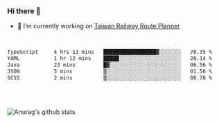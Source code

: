 ### Hi there 👋

- 🔭 I’m currently working on [Taiwan Railway Route Planner](https://github.com/Taiwan-Railway-Route-Planner)

<br/>

<!--START_SECTION:waka-->

```txt
TypeScript     4 hrs 13 mins   █████████████████▓░░░░░░░   70.35 %
YAML           1 hr 12 mins    █████░░░░░░░░░░░░░░░░░░░░   20.14 %
Java           23 mins         █▓░░░░░░░░░░░░░░░░░░░░░░░   06.56 %
JSON           5 mins          ▒░░░░░░░░░░░░░░░░░░░░░░░░   01.56 %
SCSS           2 mins          ▒░░░░░░░░░░░░░░░░░░░░░░░░   00.78 %
```

<!--END_SECTION:waka-->

<br/>
<br/>

![Anurag's github stats](https://github-readme-stats.vercel.app/api?username=DepickereSven&show_icons=true&theme=tokyonight)



<!--
**DepickereSven/DepickereSven** is a ✨ _special_ ✨ repository because its `README.md` (this file) appears on your GitHub profile.

Here are some ideas to get you started:

- 🔭 I’m currently working on ...
- 🌱 I’m currently learning ...
- 👯 I’m looking to collaborate on ...
- 🤔 I’m looking for help with ...
- 💬 Ask me about ...
- 📫 How to reach me: ...
- 😄 Pronouns: ...
- ⚡ Fun fact: ...
-->
